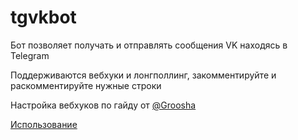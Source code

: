 # tgvkbot
Бот позволяет получать и отправлять сообщения VK находясь в Telegram

Поддерживаются вебхуки и лонгполлинг, закомментируйте и раскомментируйте нужные строки


Настройка вебхуков по гайду от [@Groosha](https://www.gitbook.com/book/groosha/telegram-bot-lessons)


[Использование](https://www.asergey.me/usage)
